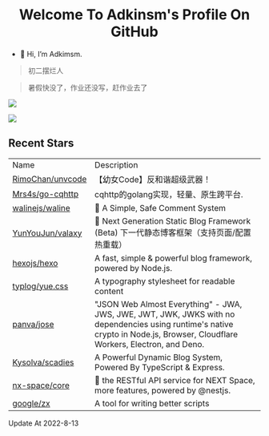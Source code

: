 <h1 align="center">Welcome To Adkinsm's Profile On GitHub</h1>

- 👋 Hi, I’m Adkimsm.

> 初二摆烂人

> 暑假快没了，作业还没写，赶作业去了

![](https://github-readme-stats.vercel.app/api?username=adkimsm&show_icons=true&count_private=true&hide=prs&theme=default_repocard)

![](https://github-readme-stats.vercel.app/api/top-langs/?username=adkimsm&layout=compact)

## Recent Stars

<table>
  <tr>
    <td>Name</td>
    <td>Description</td>
  </tr>
  
  <tr>
    <td><a href=https://github.com/RimoChan/unvcode>RimoChan/unvcode</a></td>
    <td>【幼女Code】反和谐超级武器！</td>
  </tr>
  <tr>
    <td><a href=https://github.com/Mrs4s/go-cqhttp>Mrs4s/go-cqhttp</a></td>
    <td>cqhttp的golang实现，轻量、原生跨平台.</td>
  </tr>
  <tr>
    <td><a href=https://github.com/walinejs/waline>walinejs/waline</a></td>
    <td>💬 A Simple, Safe Comment System</td>
  </tr>
  <tr>
    <td><a href=https://github.com/YunYouJun/valaxy>YunYouJun/valaxy</a></td>
    <td>🌌 Next Generation Static Blog Framework (Beta) 下一代静态博客框架（支持页面/配置热重载）</td>
  </tr>
  <tr>
    <td><a href=https://github.com/hexojs/hexo>hexojs/hexo</a></td>
    <td>A fast, simple & powerful blog framework, powered by Node.js.</td>
  </tr>
  <tr>
    <td><a href=https://github.com/typlog/yue.css>typlog/yue.css</a></td>
    <td>A typography stylesheet for readable content</td>
  </tr>
  <tr>
    <td><a href=https://github.com/panva/jose>panva/jose</a></td>
    <td>"JSON Web Almost Everything" - JWA, JWS, JWE, JWT, JWK, JWKS with no dependencies using runtime's native crypto in Node.js, Browser, Cloudflare Workers, Electron, and Deno.</td>
  </tr>
  <tr>
    <td><a href=https://github.com/Kysolva/scadies>Kysolva/scadies</a></td>
    <td>A Powerful Dynamic Blog System, Powered By TypeScript & Express.</td>
  </tr>
  <tr>
    <td><a href=https://github.com/nx-space/core>nx-space/core</a></td>
    <td>🥳 the RESTful API service for NEXT Space, more features, powered by @nestjs.</td>
  </tr>
  <tr>
    <td><a href=https://github.com/google/zx>google/zx</a></td>
    <td>A tool for writing better scripts</td>
  </tr>
</table>

Update At 2022-8-13
